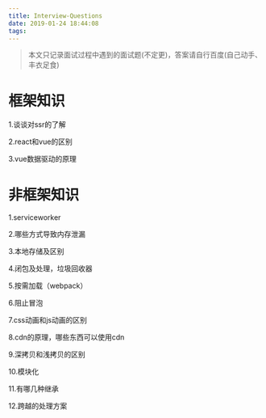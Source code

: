 ```yaml
---
title: Interview-Questions
date: 2019-01-24 18:44:08
tags:
---
```


> 本文只记录面试过程中遇到的面试题(不定更)，答案请自行百度(自己动手、丰衣足食)

# 框架知识

1.谈谈对ssr的了解

2.react和vue的区别

3.vue数据驱动的原理

# 非框架知识

1.serviceworker

2.哪些方式导致内存泄漏

3.本地存储及区别

4.闭包及处理，垃圾回收器

5.按需加载（webpack）

6.阻止冒泡

7.css动画和js动画的区别

8.cdn的原理，哪些东西可以使用cdn

9.深拷贝和浅拷贝的区别

10.模块化

11.有哪几种继承

12.跨越的处理方案